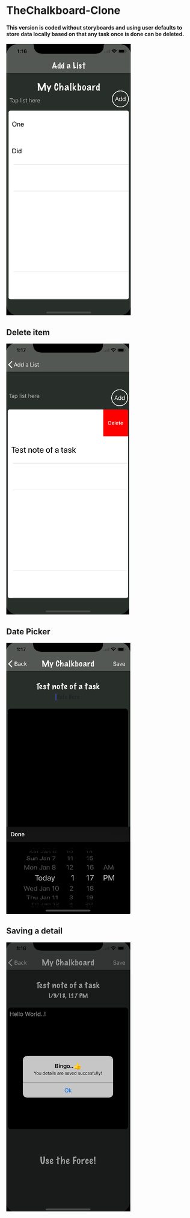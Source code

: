 # TheChalkboard-Clone
#### This version is coded without storyboards and using user defaults to store data locally based on that any task once is done can be deleted.

![Alt Image Text](img/main.png)

## Delete item
![Alt Image Text](img/delete.png)

## Date Picker
![Alt Image Text](img/date.png)

## Saving a detail
![Alt Image Text](img/save.png)
